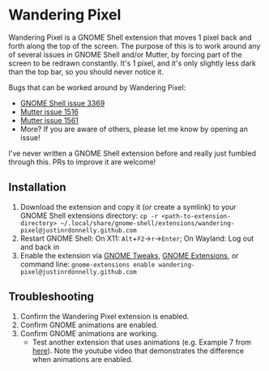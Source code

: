 # Wandering Pixel
Wandering Pixel is a GNOME Shell extension that moves 1 pixel back and forth along the top of the screen. The purpose of this is to work around any of several issues in GNOME Shell and/or Mutter, by forcing part of the screen to be redrawn constantly. It's 1 pixel, and it's only slightly less dark than the top bar, so you should never notice it.

Bugs that can be worked around by Wandering Pixel:
- [GNOME Shell issue 3369](https://gitlab.gnome.org/GNOME/gnome-shell/-/issues/3369)
- [Mutter issue 1516](https://gitlab.gnome.org/GNOME/mutter/-/issues/1516)
- [Mutter issue 1561](https://gitlab.gnome.org/GNOME/mutter/-/issues/1561)
- More? If you are aware of others, please let me know by opening an issue!

I've never written a GNOME Shell extension before and really just fumbled through this. PRs to improve it are welcome!

## Installation
1. Download the extension and copy it (or create a symlink) to your GNOME Shell extensions directory: `cp -r <path-to-extension-directory> ~/.local/share/gnome-shell/extensions/wandering-pixel@justinrdonnelly.github.com`
2. Restart GNOME Shell: On X11: `Alt`+`F2`&rarr;`r`&rarr;`Enter`; On Wayland: Log out and back in
3. Enable the extension via [GNOME Tweaks](https://wiki.gnome.org/Apps/Tweaks), [GNOME Extensions](https://gitlab.gnome.org/GNOME/gnome-shell/-/tree/master/subprojects/extensions-app), or command line: `gnome-extensions enable wandering-pixel@justinrdonnelly.github.com`

## Troubleshooting
1. Confirm the Wandering Pixel extension is enabled.
2. Confirm GNOME animations are enabled.
3. Confirm GNOME animations are working.
   - Test another extension that uses animations (e.g. Example 7 from [here](https://gitlab.com/justperfection.channel/how-to-create-a-gnome-extension-documentation/-/tree/master/Examples)). Note the youtube video that demonstrates the difference when animations are enabled.
